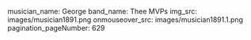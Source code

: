 musician_name: George
band_name: Thee MVPs
img_src: images/musician1891.png
onmouseover_src: images/musician1891.1.png
pagination_pageNumber: 629